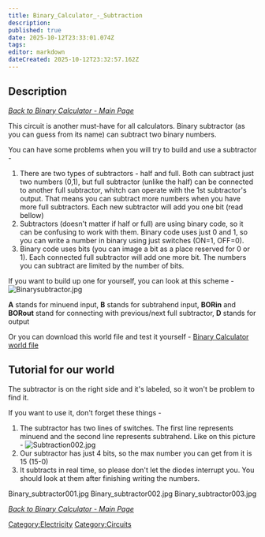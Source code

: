 ```yaml
---
title: Binary_Calculator_-_Subtraction
description: 
published: true
date: 2025-10-12T23:33:01.074Z
tags: 
editor: markdown
dateCreated: 2025-10-12T23:32:57.162Z
---
```


## **Description**

*[Back to Binary Calculator - Main Page](Binary_Calculator "wikilink")*

This circuit is another must-have for all calculators. Binary subtractor
(as you can guess from its name) can subtract two binary numbers.

You can have some problems when you will try to build and use a
subtractor -

1.  There are two types of subtractors - half and full. Both can
    subtract just two numbers (0,1), but full subtractor (unlike the
    half) can be connected to another full subtractor, whitch can
    operate with the 1st subtractor's output. That means you can
    subtract more numbers when you have more full subtractors. Each new
    subtractor will add you one bit (read bellow)
2.  Subtractors (doesn't matter if half or full) are using binary code,
    so it can be confusing to work with them. Binary code uses just 0
    and 1, so you can write a number in binary using just switches
    (ON=1, OFF=0).
3.  Binary code uses bits (you can image a bit as a place reserved for 0
    or 1). Each connected full subtractor will add one more bit. The
    numbers you can subtract are limited by the number of bits.

If you want to build up one for yourself, you can look at this scheme -
![Binarysubtractor.jpg](Binarysubtractor.jpg "Binarysubtractor.jpg")

**A** stands for minuend input, **B** stands for subtrahend input,
**BORin** and **BORout** stand for connecting with previous/next full
subtractor, **D** stands for output

Or you can download this world file and test it yourself - [Binary
Calculator world
file](https://dl.dropboxusercontent.com/s/pdxfcvu4v9qg3r6/BinOperations.scworld?token_hash=AAHgWWkpA5AxzT1v35tiAHHUkqH_tQ9wAYLanSkx6xGqog&dl=1)

## **Tutorial for our world**

The subtractor is on the right side and it's labeled, so it won't be
problem to find it.

If you want to use it, don't forget these things -

1.  The subtractor has two lines of switches. The first line represents
    minuend and the second line represents subtrahend. Like on this
    picture - ![Subtraction002.jpg](Subtraction002.jpg
    "Subtraction002.jpg")
2.  Our subtractor has just 4 bits, so the max number you can get from
    it is 15 (15-0)
3.  It subtracts in real time, so please don't let the diodes interrupt
    you. You should look at them after finishing writing the numbers.

Binary_subtractor001.jpg Binary_subtractor002.jpg
Binary_subtractor003.jpg

*[Back to Binary Calculator - Main Page](Binary_Calculator "wikilink")*

[Category:Electricity](Category:Electricity "wikilink")
[Category:Circuits](Category:Circuits "wikilink")